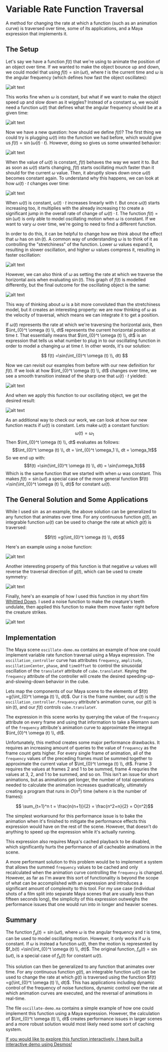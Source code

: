 # Variable Rate Function Traversal

A method for changing the rate at which a function (such as an animation curve) is traversed over time, some of its applications, and a Maya expression that implements it.

## The Setup

Let's say we have a function $f(t)$ that we're using to animate the position of an object over time. If we wanted to make the object bounce up and down, we could model that using $f(t) = \sin(\omega t)$, where $t$ is the current time and $\omega$ is the angular frequency (which defines how fast the object oscillates):

![alt text](assets/SimpleSine_ManimCE_v0.18.0.gif)

This works fine when $\omega$ is constant, but what if we want to make the object speed up and slow down as it wiggles? Instead of a constant $\omega$, we would need a function $\omega (t)$ that defines what the angular frequency should be at a given time:

![alt text](assets/MysteryFunction_ManimCE_v0.18.0.gif)

Now we have a new question: how should we define $f(t)$? The first thing we could try is plugging $\omega (t)$ into the function we had before, which would give us $f(t) = \sin(\omega (t) \cdot t)$. However, doing so gives us some unwanted behavior:

![alt text](assets/BadFunction_ManimCE_v0.18.0.gif)

When the value of $\omega (t)$ is constant, $f(t)$ behaves the way we want it to. But as soon as $\omega (t)$ starts changing, $f(t)$ starts oscillating much faster than it should for the current $\omega$ value. Then, it abruptly slows down once $\omega (t)$ becomes constant again. To understand why this happens, we can look at how $\omega(t) \cdot t$ changes over time:

![alt text](assets/BadFunctionExplanation_ManimCE_v0.18.0.gif)

When $\omega (t)$ is constant, $\omega(t) \cdot t$ increases linearly with $t$. But once $\omega (t)$ starts increasing too, it multiplies with the already increasing $t$ to create a significant jump in the overall rate of change of $\omega(t)\cdot t$. The function $f(t) = \sin(\omega t)$ is only able to model oscillating motion when $\omega$ is constant. If we want to vary $\omega$ over time, we're going to need to find a different function.

In order to do this, it can be helpful to change how we think about the effect that $\omega$ has on $\sin(t)$. A common way of understanding $\omega$ is to think of it as controlling the "stretchiness" of the function. Lower $\omega$ values expand it, resulting in slower oscillation, and higher $\omega$ values compress it, resulting in faster oscillation:

![alt text](assets/ExpandContract_ManimCE_v0.18.0.gif)

However, we can also think of $\omega$ as setting the rate at which we traverse the horizontal axis when evaluating $\sin(t)$. This graph of $f(t)$ is modelled differently, but the final outcome for the oscillating object is the same:

![alt text](assets/SpeedVariation_ManimCE_v0.18.0.gif)

This way of thinking about $\omega$ is a bit more convoluted than the stretchiness model, but it creates an interesting property: we are now thinking of $\omega$ as the velocity of traversal, which means we can integrate it to get a position. 

If $\omega (t)$ represents the rate at which we're traversing the horizontal axis, then $\int_{0}^t \omega (t) \\, dt$ represents the current horizontal position at time $t$. That essentially means that $\int_{0}^t \omega (t) \\, dt$ is an expression that tells us what number to plug in to our oscillating function in order to model a changing $\omega$ at time $t$. In other words, it's our solution:

$$ f(t) =\sin(\int_{0}^t \omega (t) \\, dt) $$

Now we can revisit our examples from before with our new definition for $f(t)$. If we look at how $\int_{0}^t \omega (t) \\, dt$ changes over time, we see a smooth transition instead of the sharp one that $\omega (t) \cdot t$ yielded:

![alt text](assets/GoodFunctionExplanationLabeled_ManimCE_v0.18.0.gif)

And when we apply this function to our oscillating object, we get the desired result:

![alt text](assets/MysteryFunctionLabeled_ManimCE_v0.18.0.gif)

As an additional way to check our work, we can look at how our new function reacts if $\omega(t)$ is constant. Lets make $\omega(t)$ a constant function:
$$\omega(t) = \omega_1$$
Then $\int_{0}^t \omega (t) \\, dt$ evaluates as follows:
$$\int_{0}^t \omega (t) \\, dt = \int_{0}^t \omega_1 \\, dt = \omega_1t$$
So we end up with:
$$f(t) =\sin(\int_{0}^t \omega (t) \\, dt) = \sin(\omega_1t)$$
Which is the same function that we started with when $\omega$ was constant. This makes $f(t)=\sin(\omega t)$ a special case of the more general function $f(t) =\sin(\int_{0}^t \omega (t) \\, dt)$ for constant $\omega(t)$.

## The General Solution and Some Applications

While I used $\sin$ as an example, the above solution can be generalized to any function that animates over time. For any continuous function $g(t)$, an integrable function $\omega(t)$ can be used to change the rate at which $g(t)$ is traversed:

$$f(t) =g(\int_{0}^t \omega (t) \\, dt)$$

Here's an example using a noise function:

![alt text](assets/NoiseFunctionLabeled_ManimCE_v0.18.0.gif)

Another interesting property of this function is that negative $\omega$ values will reverse the traversal direction of $g(t)$, which can be used to create symmetry:

![alt text](assets/NoiseFunctionBounce_ManimCE_v0.18.0.gif)

Finally, here's an example of how I used this function in my short film [Whittled Down](https://whittleddownfilm.ollyglenn.com). I used a noise function to make the creature's teeth undulate, then applied this function to make them move faster right before the creature strikes.

![alt text](assets/ClockyRearUpDemo.gif)

## Implementation

The Maya scene `oscillate-demo.ma` contains an example of how one could implement variable rate function traversal using a Maya expression. The `oscillation_controller` curve has attributes `frequency`, `amplitude`, `oscillationCenter`, `phase`, and `timeOffset` to control the sinusoidal oscillation of the `translateY` attribute of `cube.translateY`. Keying the `frequency` attribute of the controller will create the desired speeding-up-and-slowing-down behavior in the cube.

Lets map the components of our Maya scene to the elements of $f(t) =g(\int_{0}^t \omega (t) \\, dt)$. Our $t$ is the frame number, our $\omega (t)$ is the `oscillation_controller.frequency` attribute's animation curve, our $g(t)$ is $\sin (t)$, and our $f(t)$ controls `cube.translateY`.

The expression in this scene works by querying the value of the `frequency` attribute on every frame and using that information to take a Riemann sum of the `frequency` attribute's animation curve to approximate the integral $\int_{0}^t \omega (t) \\, dt$.

Unfortunately, this method creates some major performance drawbacks. It requires an increasing amount of queries to the value of `frequency` as the frame count gets higher. For every single frame of animation, all of the `frequency` values of the preceding frames must be summed together to approximate the current value of  $\int_{0}^t \omega (t) \\, dt$. Frame $3$ requires the values at frames $2$ and $1$ to be summed, frame $4$ requries the values at $3$, $2$, and $1$ to be summed, and so on. This isn't an issue for short animations, but as animations get longer, the number of total operations needed to calculate the animation increases quadratically, ultimately creating a program that runs in $O(n^2)$ time (where $n$ is the number of frames):

$$ \sum_{t=1}^n t = \frac{n(n+1)}{2} = \frac{n^2+n}{2} = O(n^2)$$

The simplest workaround for this performance issue is to bake the animation when it's finished to mitigate the performance effects this expression would have on the rest of the scene. However, that doesn't do anything to speed up the expression while it's actually running.

This expression also requires Maya's cached playback to be disabled, which significantly hurts the performance of all cacheable animations in the scene.

A more performant solution to this problem would be to implement a system that allows the summed `frequency` values to be cached and only recalculated when the animation curve controlling the `frequency` is changed. However, as far as I'm aware this sort of functionality is beyond the scope of what can be accomplished with an expression and introduces a significant amount of complexity to this tool. For my use case (individual shots of a film split into separate Maya scenes that are usually less than fifteen seconds long), the simplicity of this expression outweighs the performance issues that one would run into in longer and heavier scenes.

## Summary

The function $f_a(t) = \sin(\omega t)$, where $\omega$ is the angular frequency and $t$ is time, can be used to model oscillating motion. However, it only works if $\omega$ is constant. If $\omega$ is instead a function $\omega (t)$, then the motion is represented by $f_b(t) =\sin(\int_{0}^t \omega (t) \\, dt)$. The original function, $f_a(t) = \sin(\omega t)$, is a special case of $f_b(t)$ for constant $\omega (t)$.

This solution can then be generalized to any function that animates over time. For any continuous function $g(t)$, an integrable function $\omega(t)$ can be used to change the rate at which $g(t)$ is traversed using the function $f(t) =g(\int_{0}^t \omega (t) \\, dt)$. This has applications including dynamic control of the frequency of noise functions, dynamic control over the rate at which animation curves are executed, and the reversal of animations in real-time.

The file `oscillate-demo.ma` contains a simple example of how one could implement this function using a Maya expression. However, the calculation of $\int_{0}^t \omega (t) \\, dt$ creates performance issues in larger scenes and a more robust solution would most likely need some sort of caching system.

[If you would like to explore this function interactively, I have built a interactive demo using Desmos!](https://www.desmos.com/calculator/jrbopevuwd)